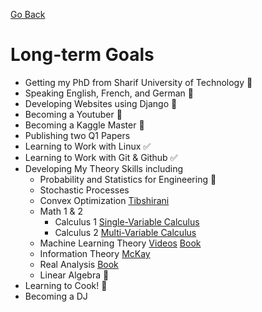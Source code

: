 [Go Back](https://github.com/arm-on/plan/blob/main/README.md)
# Long-term Goals

- Getting my PhD from Sharif University of Technology :hammer:
- Speaking English, French, and German :hammer:
- Developing Websites using Django :hammer:
- Becoming a Youtuber :hammer:
- Becoming a Kaggle Master :beer:
- Publishing two Q1 Papers
- Learning to Work with Linux :white_check_mark:
- Learning to Work with Git & Github :white_check_mark:
- Developing My Theory Skills including
    - Probability and Statistics for Engineering :hammer:
    - Stochastic Processes
    - Convex Optimization [Tibshirani](http://www.stat.cmu.edu/~ryantibs/convexopt-F18/)
    - Math 1 & 2
        - Calculus 1 [Single-Variable Calculus](https://www.youtube.com/watch?v=jbIQW0gkgxo&list=PLE2215608E2574180)
        - Calculus 2 [Multi-Variable Calculus](https://www.youtube.com/watch?v=PxCxlsl_YwY&list=PL4C4C8A7D06566F38)
    - Machine Learning Theory [Videos](https://www.youtube.com/watch?v=b5NlRg8SjZg&list=PLPW2keNyw-usgvmR7FTQ3ZRjfLs5jT4BO) [Book](http://www.datascienceassn.org/sites/default/files/Understanding%20Machine%20Learning%20-%20From%20Theory%20to%20Algorithms.pdf)
    - Information Theory [McKay](http://videolectures.net/course_information_theory_pattern_recognition/)
    - Real Analysis [Book](https://smartmanmaths.files.wordpress.com/2017/11/real-mathematical-analysis.pdf)
    - Linear Algebra :beer:
- Learning to Cook! :beer:
- Becoming a DJ